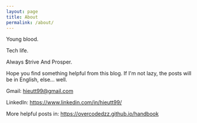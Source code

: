 ```yaml
---
layout: page
title: About
permalink: /about/
---
```


Young blood.

Tech life.

Always $trive And Prosper.

Hope you find something helpful from this blog. If I'm not lazy, the posts will be in English, else... well. 

Gmail: hieutt99@gmail.com

LinkedIn: https://www.linkedin.com/in/hieutt99/

More helpful posts in: https://overcodedzz.github.io/handbook

